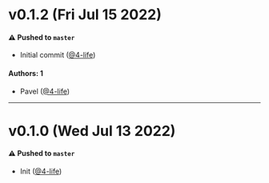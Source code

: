 # v0.1.2 (Fri Jul 15 2022)

#### ⚠️ Pushed to `master`

- Initial commit ([@4-life](https://github.com/4-life))

#### Authors: 1

- Pavel ([@4-life](https://github.com/4-life))

---

# v0.1.0 (Wed Jul 13 2022)

#### ⚠️ Pushed to `master`

- Init ([@4-life](https://github.com/4-life))

